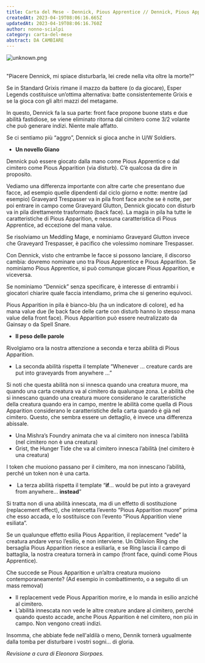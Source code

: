 ```yaml
---
title: Carta del Mese - Dennick, Pious Apprentice // Dennick, Pious Apparition
createdAt: 2023-04-19T08:06:16.665Z
updatedAt: 2023-04-19T08:06:16.760Z
author: nonno-scialpi
category: carta-del-mese
abstract: DA CAMBIARE
---
```

![unknown.png](blob:https://italianmagicjudges.net/a02ee661-792b-45b0-9a61-7a011b4df77f)

\
"Piacere Dennick, mi spiace disturbarla, lei crede nella vita oltre la morte?"

Se in Standard Grixis rimane il mazzo da battere (o da giocare), Esper Legends costituisce un’ottima alternativa: batte consistentemente Grixis e se la gioca con gli altri mazzi del metagame.

In questo, Dennick fa la sua parte: front face propone buone stats e due abilità fastidiose, se viene eliminato ritorna dal cimitero come 3/2 volante che può generare indizi. Niente male affatto.

Se ci sentiamo più “aggro”, Dennick si gioca anche in U/W Soldiers.

* **Un novello Giano** 

Dennick può essere giocato dalla mano come Pious Apprentice o dal cimitero come Pious Apparition (via disturb). C’è qualcosa da dire in proposito.

Vediamo una differenza importante con altre carte che presentano due facce, ad esempio quelle dipendenti dal ciclo giorno e notte: mentre (ad esempio) <Card>Graveyard Trespasser</Card> va in pila front face anche se è notte, per poi entrare in campo come <Card>Graveyard Glutton</Card>, Dennick giocato con disturb va in pila direttamente trasformato (back face). La magia in pila ha tutte le caratteristiche di Pious Apparition, e nessuna caratteristica di Pious Apprentice, ad eccezione del mana value.

Se risolviamo un <Card>Meddling Mage</Card>, e nominiamo <Card>Graveyard Glutton</Card> invece che <Card>Graveyard Trespasser</Card>, è pacifico che volessimo nominare Trespasser. 

Con Dennick, visto che entrambe le facce si possono lanciare, il discorso cambia: dovremo nominare uno tra Pious Apprentice e Pious Apparition. Se nominiamo Pious Apprentice, si può comunque giocare Pious Apparition, e viceversa. 

Se nominiamo “Dennick” senza specificare, è interesse di entrambi i giocatori chiarire quale faccia intendiamo, prima che si generino equivoci. 

Pious Apparition in pila è bianco-blu (ha un indicatore di colore), ed ha mana value due (le back face delle carte con disturb hanno lo stesso mana value della front face). Pious Apparition può essere neutralizzato da <Card>Gainsay</Card> o da <Card>Spell Snare</Card>.

* **Il peso delle parole** 

Rivolgiamo ora la nostra attenzione a seconda e terza abilità di Pious Apparition.

* La seconda abilità rispetta il template “Whenever … creature cards are put into graveyards from anywhere …”

Si noti che questa abilità non si innesca quando una creatura muore, ma quando una carta creatura va al cimitero da qualunque zona. Le abilità che si innescano quando una creatura muore considerano le caratteristiche della creatura quando era in campo, mentre le abilità come quella di Pious Apparition considerano le caratteristiche della carta quando è già nel cimitero. Questo, che sembra essere un dettaglio, è invece una differenza abissale.

* Una <Card>Mishra’s Foundry</Card> animata che va al cimitero non innesca l’abilità (nel cimitero non è una creatura)
* <Card>Grist, the Hunger Tide</Card> che va al cimitero innesca l’abilità (nel cimitero è una creatura)

I token che muoiono passano per il cimitero, ma non innescano l’abilità, perché un token non è una carta.

*  La terza abilità rispetta il template “**if**… would be put into a graveyard from anywhere… **instead**”

Si tratta non di una abilità innescata, ma di un effetto di sostituzione (replacement effect), che intercetta l’evento “Pious Apparition muore” prima che esso accada, e lo sostituisce con l’evento “Pious Apparition viene esiliata”.

Se un qualunque effetto esilia Pious Apparition, il replacement “vede” la creatura andare verso l’esilio, e non interviene. Un <Card>Oblivion Ring</Card> che bersaglia Pious Apparition riesce a esiliarla, e se Ring lascia il campo di battaglia, la nostra creatura tornerà in campo (front face, quindi come Pious Apprentice).

Che succede se Pious Apparition e un’altra creatura muoiono contemporaneamente? (Ad esempio in combattimento, o a seguito di un mass removal)

* Il replacement vede Pious Apparition morire, e lo manda in esilio anziché al cimitero.
* L’abilità innescata non vede le altre creature andare al cimitero, perché quando questo accade, anche Pious Apparition è nel cimitero, non più in campo. Non vengono creati indizi.

Insomma, che abbiate fede nell'aldilà o meno, Dennik tornerà ugualmente dalla tomba per disturbare i vostri sogni… di gloria.

*Revisione a cura di Eleonora Siorpaes.*